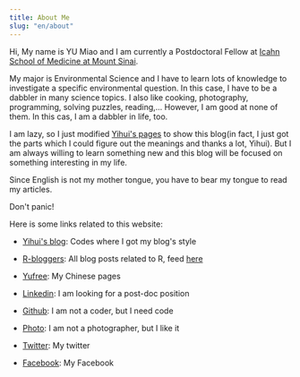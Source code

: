 ```yaml
---
title: About Me
slug: "en/about"
---
```


Hi, My name is YU Miao and I am currently a Postdoctoral Fellow at [Icahn School of Medicine at Mount Sinai](https://icahn.mssm.edu/about/departments/environmental-public-health).

My major is Environmental Science and I have to learn lots of knowledge to investigate a specific environmental question. In this case, I have to be a dabbler in many science topics. I also like cooking, photography, programming, solving puzzles, reading,... However, I am good at none of them. In this cas, I am a dabbler in life, too.

I am lazy, so I just modified [Yihui's pages](http://yihui.name) to show this blog(in fact, I just got the parts which I could figure out the meanings and thanks a lot, Yihui). But I am always willing to learn something new and this blog will be focused on something interesting in my life.

Since English is not my mother tongue, you have to bear my tongue to read my articles.

Don't panic!

Here is some links related to this website:

-   [Yihui's blog](http://yihui.name): Codes where I got my blog's style

-   [R-bloggers](https://www.r-bloggers.com): All blog posts related to R, feed [here](http://feeds.feedburner.com/RBloggers)

-   [Yufree](http://yufree.cn/cn): My Chinese pages

-   [Linkedin](http://cn.linkedin.com/pub/yufree): I am looking for a post-doc position

-   [Github](https://github.com/yufree): I am not a coder, but I need code

-   [Photo](http://yufree.lofter.com/): I am not a photographer, but I like it

-   [Twitter](https://twitter.com/yu_free): My twitter

-   [Facebook](https://www.facebook.com/yufreecas): My Facebook
